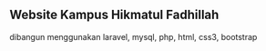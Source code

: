 ## Website Kampus Hikmatul Fadhillah
dibangun menggunakan laravel, mysql, php, html, css3, bootstrap
